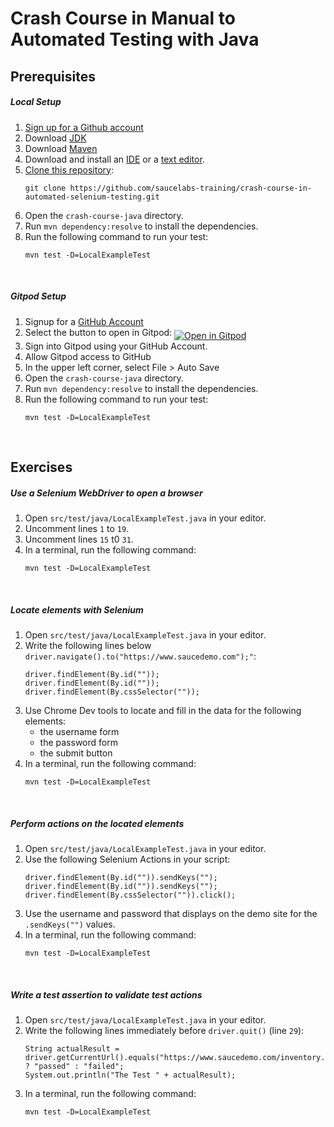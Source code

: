 # Crash Course in Manual to Automated Testing with Java

## Prerequisites
##### Local Setup
1. <a href="https://github.com/join" target="_blank">Sign up for a Github account</a>
2. Download [JDK](https://www.oracle.com/java/technologies/javase-downloads.html)
3. Download [Maven](https://maven.apache.org/download.cgi) 
4. Download and install an [IDE](https://www.jetbrains.com/idea/download/) or a [text editor](https://www.sublimetext.com/3).
5. [Clone this repository](https://github.com/saucelabs-training/crash-course-in-automated-selenium-testing.git):
    ```
    git clone https://github.com/saucelabs-training/crash-course-in-automated-selenium-testing.git
    ```
5. Open the `crash-course-java` directory.
6. Run `mvn dependency:resolve` to install the dependencies.
7. Run the following command to run your test:
    ```
    mvn test -D=LocalExampleTest
    ```
<br />

##### Gitpod Setup
1. Signup for a [GitHub Account](https://help.github.com/en/github/getting-started-with-github/signing-up-for-a-new-github-account)
2. Select the button to open in Gitpod: <a href="https://gitpod.io/#https://github.com/saucelabs-training/crash-course-in-automated-selenium-testing/tree/master/crash-course-ruby"><img src="open-in-gitpod.png" align="middle" title="Open in Gitpod"></a>
3. Sign into Gitpod using your GitHub Account.
4. Allow Gitpod access to GitHub
5. In the upper left corner, select File > Auto Save
6. Open the `crash-course-java` directory.
7. Run `mvn dependency:resolve` to install the dependencies.
8. Run the following command to run your test:
    ```
    mvn test -D=LocalExampleTest
    ```
<br />

## Exercises

##### Use a Selenium WebDriver to open a browser
1. Open `src/test/java/LocalExampleTest.java` in your editor.
2. Uncomment lines `1` to `19`.
3. Uncomment lines `15` t0 `31`.
4. In a terminal, run the following command:
    ```
    mvn test -D=LocalExampleTest
    ```
   
<br />

##### Locate elements with Selenium
1. Open `src/test/java/LocalExampleTest.java` in your editor.
2. Write the following lines below `driver.navigate().to("https://www.saucedemo.com");"`:
    ```
    driver.findElement(By.id(""));
    driver.findElement(By.id(""));
    driver.findElement(By.cssSelector(""));
    ```
3. Use Chrome Dev tools to locate and fill in the data for the following elements:
    * the username form
    * the password form
    * the submit button
4. In a terminal, run the following command:
    ```
    mvn test -D=LocalExampleTest
    ```   

<br />

##### Perform actions on the located elements
1. Open `src/test/java/LocalExampleTest.java` in your editor.
2. Use the following Selenium Actions in your script:
    ```
    driver.findElement(By.id("")).sendKeys("");
    driver.findElement(By.id("")).sendKeys("");
    driver.findElement(By.cssSelector("")).click();
    ```
3. Use the username and password that displays on the demo site for the `.sendKeys("")` values.
4. In a terminal, run the following command:
    ```
    mvn test -D=LocalExampleTest
    ```

<br />

##### Write a test assertion to validate test actions
1. Open `src/test/java/LocalExampleTest.java` in your editor.
2. Write the following lines immediately before `driver.quit()` (line `29`):
   ```
   String actualResult = driver.getCurrentUrl().equals("https://www.saucedemo.com/inventory.html") ? "passed" : "failed";
   System.out.println("The Test " + actualResult);
   ```
3. In a terminal, run the following command:
    ```
    mvn test -D=LocalExampleTest
    ```
   
<br />
